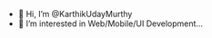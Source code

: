 - 👋 Hi, I’m @KarthikUdayMurthy
- 👀 I’m interested in Web/Mobile/UI Development...

<!---
KarthikUdayMurthy/KarthikUdayMurthy is a ✨ special ✨ repository because its `README.md` (this file) appears on your GitHub profile.
You can click the Preview link to take a look at your changes.
--->
